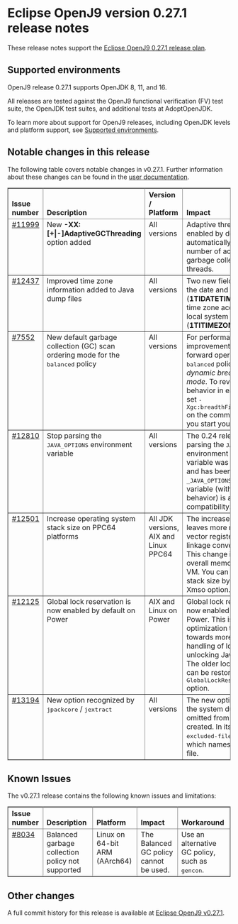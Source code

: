 <!--
* Copyright (c) 2021, 2021 IBM Corp. and others
*
* This program and the accompanying materials are made
* available under the terms of the Eclipse Public License 2.0
* which accompanies this distribution and is available at
* https://www.eclipse.org/legal/epl-2.0/ or the Apache
* License, Version 2.0 which accompanies this distribution and
* is available at https://www.apache.org/licenses/LICENSE-2.0.
*
* This Source Code may also be made available under the
* following Secondary Licenses when the conditions for such
* availability set forth in the Eclipse Public License, v. 2.0
* are satisfied: GNU General Public License, version 2 with
* the GNU Classpath Exception [1] and GNU General Public
* License, version 2 with the OpenJDK Assembly Exception [2].
*
* [1] https://www.gnu.org/software/classpath/license.html
* [2] http://openjdk.java.net/legal/assembly-exception.html
*
* SPDX-License-Identifier: EPL-2.0 OR Apache-2.0 OR GPL-2.0 WITH
* Classpath-exception-2.0 OR LicenseRef-GPL-2.0 WITH Assembly-exception
-->

# Eclipse OpenJ9 version 0.27.1 release notes

These release notes support the [Eclipse OpenJ9 0.27.1 release plan](https://projects.eclipse.org/projects/technology.openj9/releases/0.27.1/plan).

## Supported environments

OpenJ9 release 0.27.1 supports OpenJDK 8, 11, and 16.

All releases are tested against the OpenJ9 functional verification (FV) test suite, the OpenJDK test suites, and additional tests at AdoptOpenJDK.

To learn more about support for OpenJ9 releases, including OpenJDK levels and platform support, see [Supported environments](https://eclipse.org/openj9/docs/openj9_support/index.html).

## Notable changes in this release

The following table covers notable changes in v0.27.1. Further information about these changes can be found in the [user documentation](https://www.eclipse.org/openj9/docs/version0.27/).

<table cellpadding="4" cellspacing="0" summary="" width="100%" rules="all" frame="border" border="1"><thead align="left">
<tr valign="bottom">
<th valign="bottom">Issue number</th>
<th valign="bottom">Description</th>
<th valign="bottom">Version / Platform</th>
<th valign="bottom">Impact</th>
</tr>
</thead>
<tbody>

<tr><td valign="top">
<a href="https://github.com/eclipse-openj9/openj9/issues/11999">#11999</a></td>
<td valign="top">New <strong>-XX:[+|-]AdaptiveGCThreading</strong> option added</td>
<td valign="top">All versions</td>
<td valign="top">Adaptive threading is enabled by default, which automatically tunes the number of active parallel garbage collection (GC) threads.</td>
</tr>

<tr><td valign="top">
<a href="https://github.com/eclipse-openj9/openj9/pull/12437">#12437</a></td>
<td valign="top">Improved time zone information added to Java dump files</td>
<td valign="top">All versions</td>
<td valign="top">Two new fields are included, the date and time in UTC (<strong>1TIDATETIMEUTC</strong>) and the time zone according to the local system (<strong>1TITIMEZONE</strong>).</td>
</tr>

<tr><td valign="top">
<a href="https://github.com/eclipse/openj9/issues/7552">#7552</a></td>
<td valign="top">New default garbage collection (GC) scan ordering mode for the <tt>balanced</tt> policy</td>
<td valign="top">All versions</td>
<td valign="top">For performance improvements, GC copy forward operations in the <tt>balanced</tt> policy now use <i>dynamic breadth first scan mode</i>. To revert to the behavior in earlier releases, set <tt>-Xgc:breadthFirstScanOrdering</tt> on the command line when you start your application.</td>
</tr>

<tr><td valign="top">
<a href="https://github.com/eclipse/openj9/pull/12810">#12810</a></td>
<td valign="top">Stop parsing the <tt>JAVA_OPTIONS</tt> environment variable</td>
<td valign="top">All versions</td>
<td valign="top">The 0.24 release started parsing the <tt>JAVA_OPTIONS</tt> environment variable. This variable was added in error and has been removed.
The <tt>_JAVA_OPTIONS</tt> environment variable (with different behavior) is added for compatibility.</td>
</tr>

<tr><td valign="top">
<a href="https://github.com/eclipse-openj9/openj9/pull/12501">#12501</a></td>
<td valign="top">Increase operating system stack size on PPC64 platforms</td>
<td valign="top">All JDK versions, AIX and Linux PPC64</td>
<td valign="top">The increased stack size leaves more room to store vector registers for internal linkage conventions. Note: This change increases the overall memory usage of the VM. You can change the stack size by using the -Xmso option.</td>
</tr>

<tr><td valign="top">
<a href="https://github.com/eclipse-openj9/openj9/issues/12125">#12125</a></td>
<td valign="top">Global lock reservation is now enabled by default on Power</td>
<td valign="top">AIX and Linux on Power</td>
<td valign="top">Global lock reservation is now enabled by default on Power. This is an optimization targeted towards more efficient handling of locking and unlocking Java&trade; objects. The older locking behavior can be restored via the <tt>-XX:-GlobalLockReservation</tt> option.</td>
</tr>

<tr><td valign="top">
<a href="https://github.com/eclipse-openj9/openj9/issues/13194">#13194</a></td>
<td valign="top">New option recognized by <tt>jpackcore</tt> / <tt>jextract</tt></td>
<td valign="top">All versions</td>
<td valign="top">The new option, <tt>-x</tt>, causes the system dump to be omitted from the archive created. In its place, the file <tt>excluded-files.txt</tt> is added which names the excluded file.</td>
</tr>

</tbody>
</table>

## Known Issues

The v0.27.1 release contains the following known issues and limitations:

<table cellpadding="4" cellspacing="0" summary="" width="100%" rules="all" frame="border" border="1">
<thead align="left">
<tr valign="bottom">
<th valign="bottom">Issue number</th>
<th valign="bottom">Description</th>
<th valign="bottom">Platform</th>
<th valign="bottom">Impact</th>
<th valign="bottom">Workaround</th>
</tr>
</thead>
<tbody>

<tr><td valign="top"><a href="https://github.com/eclipse-openj9/openj9/issues/8034">#8034</a></td>
<td valign="top">Balanced garbage collection policy not supported</td>
<td valign="top">Linux on 64-bit ARM (AArch64)</td>
<td valign="top">The Balanced GC policy cannot be used. </td>
<td valign="top">Use an alternative GC policy, such as <tt>gencon</tt>.</td>
</tr>

</tbody>
</table>

## Other changes

A full commit history for this release is available at [Eclipse OpenJ9 v0.27.1](https://github.com/eclipse-openj9/openj9/releases/tag/openj9-0.27.1).
